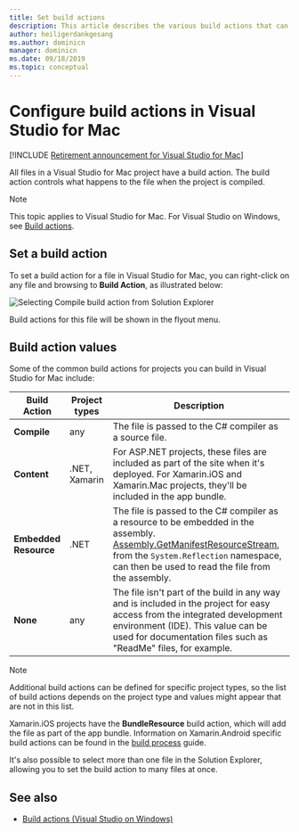 ```yaml
---
title: Set build actions
description: This article describes the various build actions that can be used for C# projects
author: heiligerdankgesang 
ms.author: dominicn
manager: dominicn
ms.date: 09/18/2019
ms.topic: conceptual
---
```


# Configure build actions in Visual Studio for Mac

 [!INCLUDE [Retirement announcement for Visual Studio for Mac](includes/vsmac-retirement.md)]

All files in a Visual Studio for Mac project have a build action. The build action controls what happens to the file when the project is compiled.

>[!NOTE]
> This topic applies to Visual Studio for Mac. For Visual Studio on Windows, see [Build actions](/visualstudio/ide/build-actions).

## Set a build action

To set a build action for a file in Visual Studio for Mac, you can right-click on any file and browsing to **Build Action**, as illustrated below:

![Selecting Compile build action from Solution Explorer](media/projects-and-solutions-image1.png)

Build actions for this file will be shown in the flyout menu.

## Build action values

Some of the common build actions for projects you can build in Visual Studio for Mac include:

|Build Action | Project types | Description |
|--|--|--|
| **Compile** | any | The file is passed to the C# compiler as a source file.|
| **Content** | .NET, Xamarin | For ASP.NET projects, these files are included as part of the site when it's deployed. For Xamarin.iOS and Xamarin.Mac projects, they'll be included in the app bundle.|
| **Embedded Resource** | .NET | The file is passed to the C# compiler as a resource to be embedded in the assembly. [Assembly.GetManifestResourceStream](/dotnet/api/system.reflection.assembly.getmanifestresourcestream), from the `System.Reflection` namespace, can then be used to read the file from the assembly.|
| **None** | any | The file isn't part of the build in any way and is included in the project for easy access from the integrated development environment (IDE). This value can be used for documentation files such as "ReadMe" files, for example.|

> [!NOTE]
> Additional build actions can be defined for specific project types, so the list of build actions depends on the project type and values might appear that are not in this list.

Xamarin.iOS projects have the **BundleResource** build action, which will add the file as part of the app bundle. Information on Xamarin.Android specific build actions can be found in the [build process](/xamarin/android/deploy-test/building-apps/build-process#Build_Actions) guide.

It's also possible to select more than one file in the Solution Explorer, allowing you to set the build action to many files at once.

## See also

- [Build actions (Visual Studio on Windows)](/visualstudio/ide/build-actions)
